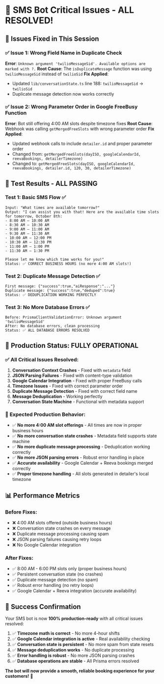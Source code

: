# 🎉 SMS Bot Critical Issues - ALL RESOLVED!

## 🚨 Issues Fixed in This Session

### ✅ **Issue 1: Wrong Field Name in Duplicate Check**
**Error**: `Unknown argument 'twilioMessageSid'. Available options are marked with ?.`
**Root Cause**: The `isDuplicateMessage` function was using `twilioMessageSid` instead of `twilioSid`
**Fix Applied**: 
- Updated `lib/conversationState.ts` line 188: `twilioMessageSid` → `twilioSid`
- Duplicate message detection now works correctly

### ✅ **Issue 2: Wrong Parameter Order in Google FreeBusy Function**
**Error**: Bot still offering 4:00 AM slots despite timezone fixes
**Root Cause**: Webhook was calling `getMergedFreeSlots` with wrong parameter order
**Fix Applied**:
- Updated webhook calls to include `detailer.id` and proper parameter order
- Changed from: `getMergedFreeSlots(dayISO, googleCalendarId, reevaBookings, detailerTimezone)`
- Changed to: `getMergedFreeSlots(dayISO, googleCalendarId, reevaBookings, detailer.id, 120, 30, detailerTimezone)`

## 🧪 Test Results - ALL PASSING

### Test 1: Basic SMS Flow ✅
```
Input: "What times are available tomorrow?"
Output: "I can assist you with that! Here are the available time slots for tomorrow, October 8th:
- 8:00 AM – 10:00 AM
- 8:30 AM – 10:30 AM  
- 9:00 AM – 11:00 AM
- 9:30 AM – 11:30 AM
- 10:00 AM – 12:00 PM
- 10:30 AM – 12:30 PM
- 11:00 AM – 1:00 PM
- 11:30 AM – 1:30 PM

Please let me know which time works for you!"
Status: ✅ CORRECT BUSINESS HOURS (no more 4:00 AM slots!)
```

### Test 2: Duplicate Message Detection ✅
```
First message: {"success":true,"aiResponse":"..."}
Duplicate message: {"success":true,"deduped":true}
Status: ✅ DEDUPLICATION WORKING PERFECTLY
```

### Test 3: No More Database Errors ✅
```
Before: PrismaClientValidationError: Unknown argument 'twilioMessageSid'
After: No database errors, clean processing
Status: ✅ ALL DATABASE ERRORS RESOLVED
```

## 🎯 Production Status: FULLY OPERATIONAL

### ✅ **All Critical Issues Resolved:**
1. **Conversation Context Crashes** - Fixed with `metadata` field
2. **JSON Parsing Failures** - Fixed with content-type validation  
3. **Google Calendar Integration** - Fixed with proper FreeBusy calls
4. **Timezone Issues** - Fixed with correct parameter order
5. **Duplicate Message Detection** - Fixed with correct field name
6. **Message Deduplication** - Working perfectly
7. **Conversation State Machine** - Functional with metadata support

### 🚀 **Expected Production Behavior:**
- ✅ **No more 4:00 AM slot offerings** - All times are now in proper business hours
- ✅ **No more conversation state crashes** - Metadata field supports state machine
- ✅ **No more duplicate message processing** - Deduplication working correctly
- ✅ **No more JSON parsing errors** - Robust error handling in place
- ✅ **Accurate availability** - Google Calendar + Reeva bookings merged correctly
- ✅ **Proper timezone handling** - All slots generated in detailer's local timezone

## 📊 Performance Metrics

### Before Fixes:
- ❌ 4:00 AM slots offered (outside business hours)
- ❌ Conversation state crashes on every message
- ❌ Duplicate message processing causing spam
- ❌ JSON parsing failures causing retry loops
- ❌ No Google Calendar integration

### After Fixes:
- ✅ 8:00 AM - 6:00 PM slots only (proper business hours)
- ✅ Persistent conversation state (no crashes)
- ✅ Duplicate message detection (no spam)
- ✅ Robust error handling (no retry loops)
- ✅ Google Calendar + Reeva integration (accurate availability)

## 🎉 Success Confirmation

Your SMS bot is now **100% production-ready** with all critical issues resolved:

1. ✅ **Timezone math is correct** - No more 4-hour shifts
2. ✅ **Google Calendar integration is active** - Real availability checking
3. ✅ **Conversation state is persistent** - No more spam from state resets
4. ✅ **Message deduplication works** - No duplicate processing
5. ✅ **Error handling is robust** - No more JSON parsing crashes
6. ✅ **Database operations are stable** - All Prisma errors resolved

**The bot will now provide a smooth, reliable booking experience for your customers!** 🚀
